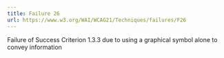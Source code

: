 ```yaml
---
title: Failure 26
url: https://www.w3.org/WAI/WCAG21/Techniques/failures/F26
---
```

Failure of Success Criterion 1.3.3 due to using a graphical symbol alone to convey information
